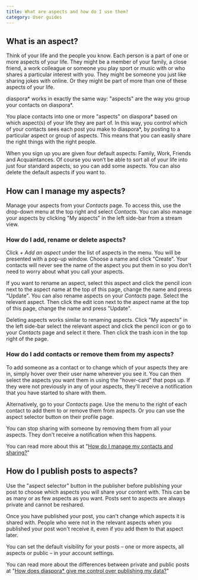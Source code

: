 ```yaml
---
title: What are aspects and how do I use them?
category: User guides
---
```


## What is an aspect?

Think of your life and the people you know. Each person is a part of one or more aspects of your life. They might be a member of your family, a close friend, a work colleague or someone you play sport or music with or who shares a particular interest with you. They might be someone you just like sharing jokes with online. Or they might be part of more than one of these aspects of your life.

diaspora\* works in exactly the same way: "aspects" are the way you group your contacts on diaspora\*.

You place contacts into one or more "aspects" on diaspora\* based on which aspect(s) of your life they are part of. In this way, you control which of your contacts sees each post you make to diaspora\*, by posting to a particular aspect or group of aspects. This means that you can easily share the right things with the right people.

When you sign up you are given four default aspects: Family, Work, Friends and Acquaintances. Of course you won’t be able to sort all of your life into just four standard aspects, so you can add some aspects. You can also delete the default aspects if you want to.

## How can I manage my aspects?

Manage your aspects from your *Contacts* page. To access this, use the drop-down menu at the top right and select *Contacts*. You can also manage your aspects by clicking "My aspects" in the left side-bar from a stream view.

### How do I add, rename or delete aspects?

Click *+ Add an aspect* under the list of aspects in the menu. You will be presented with a pop-up window. Choose a name and click "Create". Your contacts will never see the name of the aspect you put them in so you don’t need to worry about what you call your aspects.

If you want to rename an aspect, select this aspect and click the pencil icon next to the aspect name at the top of this page, change the name and press "Update". You can also rename aspects on your *Contacts* page. Select the relevant aspect. Then click the edit icon next to the aspect name at the top of this page, change the name and press "Update".

Deleting aspects works similar to renaming aspects. Click "My aspects" in the left side-bar select the relevant aspect and click the pencil icon or go to your *Contacts* page and select it there. Then click the trash icon in the top right of the page.

### How do I add contacts or remove them from my aspects?

To add someone as a contact or to change which of your aspects they are in, simply hover over their user name wherever you see it. You can then select the aspects you want them in using the "hover-card" that pops up. If they were not previously in any of your aspects, they'll receive a notification that you have started to share with them.

Alternatively, go to your *Contacts* page. Use the menu to the right of each contact to add them to or remove them from aspects. Or you can use the aspect selector button on their profile page.

You can stop sharing with someone by removing them from all your aspects. They don't receive a notification when this happens.

You can read more about this at "[How do I manage my contacts and sharing?][contact_management_and_sharing]"

## How do I publish posts to aspects?

Use the "aspect selector" button in the publisher before publishing your post to choose which aspects you will share your content with. This can be as many or as few aspects as you want. Posts sent to aspects are always private and cannot be reshared.

Once you have published your post, you can't change which aspects it is shared with. People who were not in the relevant aspects when you published your post won't receive it, even if you add them to that aspect later.

You can set the default visibility for your posts – one or more aspects, all aspects or public – in your account settings.

You can read more about the differences between private and public posts at "[How does diaspora\* give me control over publishing my data?][control_over_publishing_data]"

[contact_management_and_sharing]: <%= url_to("guides", "users/contact_management_and_sharing") %>
[control_over_publishing_data]: <%= url_to("guides", "users/control_over_publishing_data") %>
